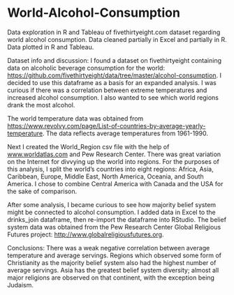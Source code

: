 # World-Alcohol-Consumption
Data exploration in R and Tableau of fivethirtyeight.com dataset regarding world alcohol consumption. Data cleaned partially in Excel and partially in R. Data plotted in R and Tableau.

Dataset info and discussion:
I found a dataset on fivethirtyeight containing data on alcoholic beverage consumption for the world: https://github.com/fivethirtyeight/data/tree/master/alcohol-consumption. I decided to use this dataframe as a basis for an expanded analysis. I was curious if there was a correlation between extreme temperatures and increased alcohol consumption. I also wanted to see which world regions drank the most alcohol.

The world temperature data was obtained from https://www.revolvy.com/page/List-of-countries-by-average-yearly-temperature. The data reflects average temperatures from 1961-1990. 

Next I created the World_Region csv file with the help of www.worldatlas.com and Pew Research Center. There was great variation on the Internet for divvying up the world into regions. For the purposes of this analysis, I split the world’s countries into eight regions: Africa, Asia, Caribbean, Europe, Middle East, North America, Oceania, and South America. I chose to combine Central America with Canada and the USA for the sake of comparison.

After some analysis, I became curious to see how majority belief system might be connected to alcohol consumption. I added data in Excel to the drinks_join dataframe, then re-import the dataframe into RStudio. The belief system data was obtained from the Pew Research Center Global Religious Futures project: http://www.globalreligiousfutures.org.

Conclusions: There was a weak negative correlation between average temperature and average servings. Regions which observed some form of Christianity as the majority belief system also had the highest number of average servings. Asia has the greatest belief system diversity; almost all major religions are observed on that continent, with the exception being Judaism.

